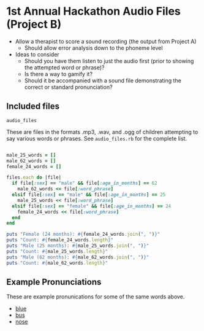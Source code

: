 # 1st Annual Hackathon Audio Files (Project B)

+ Allow a therapist to score a sound recording (the output from Project A)
    + Should allow error analysis down to the phoneme level
+ Ideas to consider
    + Should you have them listen to just the audio first (prior to showing the attempted word or phrase)?
    + Is there a way to gamify it?
    + Should it be accompanied with a sound file demonstrating the correct or standard pronunciation?

## Included files

`audio_files`

These are files in the formats .mp3, .wav, and .ogg of children attempting to say various words or phrases. See `audio_files.rb` for the complete list.

```ruby

male_25_words = []
male_62_words = []
female_24_words = []

files.each do |file|
  if file[:sex] == "male" && file[:age_in_months] == 62
    male_62_words << file[:word_phrase]
  elsif file[:sex] == "male" && file[:age_in_months] == 25
    male_25_words << file[:word_phrase]
  elsif file[:sex] == "female" && file[:age_in_months] == 24
    female_24_words << file[:word_phrase]
  end
end

puts "Female (24 months): #{female_24_words.join(", ")}"
puts "Count: #{female_24_words.length}"
puts "Male (25 months): #{male_25_words.join(", ")}"
puts "Count: #{male_25_words.length}"
puts "Male (62 months): #{male_62_words.join(", ")}"
puts "Count: #{male_62_words.length}"

```

## Example Pronunciations

These are example pronunications for some of the same words above.

+ [blue](https://en.wiktionary.org/wiki/File:en-us-blue.ogg)
+ [bus](https://en.wiktionary.org/wiki/File:en-us-bus.ogg)
+ [nose](https://en.wiktionary.org/wiki/File:en-us-nose.ogg)